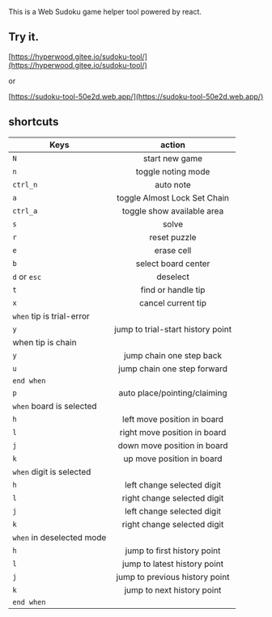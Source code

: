 This is a Web Sudoku game helper tool powered by react.

## Try it.

[https://hyperwood.gitee.io/sudoku-tool/](https://hyperwood.gitee.io/sudoku-tool/)

or

[https://sudoku-tool-50e2d.web.app/](https://sudoku-tool-50e2d.web.app/)

## shortcuts

| Keys                      |              action               |
| ------------------------- | :-------------------------------: |
| `N`                       |          start new game           |
| `n`                       |        toggle noting mode         |
| `ctrl_n`                  |             auto note             |
| `a`                       |   toggle Almost Lock Set Chain    |
| `ctrl_a`                  |    toggle show available area     |
| `s`                       |               solve               |
| `r`                       |           reset puzzle            |
| `e`                       |            erase cell             |
| `b`                       |        select board center        |
| `d` or `esc`              |             deselect              |
| `t`                       |        find or handle tip         |
| `x`                       |        cancel current tip         |
| `when` tip is trial-error |
| `y`                       | jump to trial-start history point |
| when tip is chain         |
| `y`                       |     jump chain one step back      |
| `u`                       |    jump chain one step forward    |
| `end when`                |                                   |
| `p`                       |   auto place/pointing/claiming    |
| `when` board is selected  |
| `h`                       |    left move position in board    |
| `l`                       |   right move position in board    |
| `j`                       |    down move position in board    |
| `k`                       |     up move position in board     |
| `when` digit is selected  |
| `h`                       |    left change selected digit     |
| `l`                       |    right change selected digit    |
| `j`                       |    left change selected digit     |
| `k`                       |    right change selected digit    |
| `when` in deselected mode |
| `h`                       |    jump to first history point    |
| `l`                       |   jump to latest history point    |
| `j`                       |  jump to previous history point   |
| `k`                       |    jump to next history point     |
| `end when`                |                                   |
